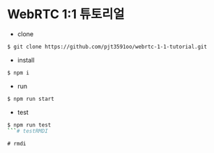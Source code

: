 # WebRTC 1:1 튜토리얼

* clone

```bash
$ git clone https://github.com/pjt3591oo/webrtc-1-1-tutorial.git
```

* install

```bash
$ npm i
```

* run 

```bash
$ npm run start
```

* test

```bash
$ npm run test
```#   t e s t R M D I  
 #   r m d i  
 